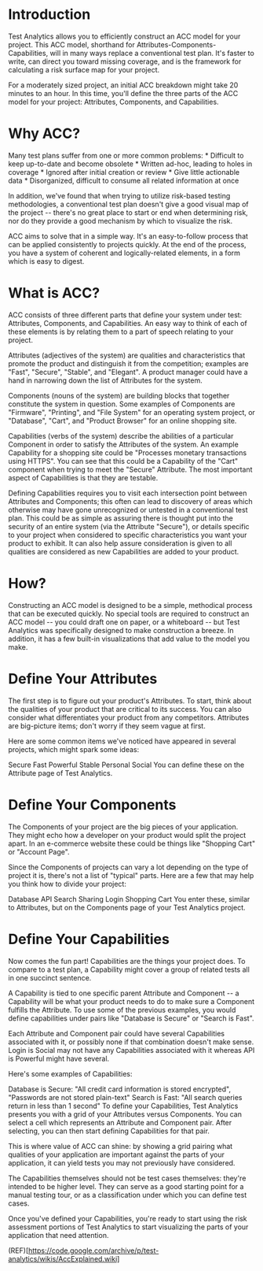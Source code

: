# Introduction
Test Analytics allows you to efficiently construct an ACC model for your project. This ACC model, shorthand for Attributes-Components-Capabilities, will in many ways replace a conventional test plan. It's faster to write, can direct you toward missing coverage, and is the framework for calculating a risk surface map for your project.

For a moderately sized project, an initial ACC breakdown might take 20 minutes to an hour. In this time, you'll define the three parts of the ACC model for your project: Attributes, Components, and Capabilities.

# Why ACC?
Many test plans suffer from one or more common problems: * Difficult to keep up-to-date and become obsolete * Written ad-hoc, leading to holes in coverage * Ignored after initial creation or review * Give little actionable data * Disorganized, difficult to consume all related information at once

In addition, we've found that when trying to utilize risk-based testing methodologies, a conventional test plan doesn't give a good visual map of the project -- there's no great place to start or end when determining risk, nor do they provide a good mechanism by which to visualize the risk.

ACC aims to solve that in a simple way. It's an easy-to-follow process that can be applied consistently to projects quickly. At the end of the process, you have a system of coherent and logically-related elements, in a form which is easy to digest.

# What is ACC?
ACC consists of three different parts that define your system under test: Attributes, Components, and Capabilities. An easy way to think of each of these elements is by relating them to a part of speech relating to your project.

Attributes (adjectives of the system) are qualities and characteristics that promote the product and distinguish it from the competition; examples are "Fast", "Secure", "Stable", and "Elegant". A product manager could have a hand in narrowing down the list of Attributes for the system.

Components (nouns of the system) are building blocks that together constitute the system in question. Some examples of Components are "Firmware", "Printing", and "File System" for an operating system project, or "Database", "Cart", and "Product Browser" for an online shopping site.

Capabilities (verbs of the system) describe the abilities of a particular Component in order to satisfy the Attributes of the system. An example Capability for a shopping site could be "Processes monetary transactions using HTTPS". You can see that this could be a Capability of the "Cart" component when trying to meet the "Secure" Attribute. The most important aspect of Capabilities is that they are testable.

Defining Capabilities requires you to visit each intersection point between Attributes and Components; this often can lead to discovery of areas which otherwise may have gone unrecognized or untested in a conventional test plan. This could be as simple as assuring there is thought put into the security of an entire system (via the Attribute "Secure"), or details specific to your project when considered to specific characteristics you want your product to exhibit. It can also help assure consideration is given to all qualities are considered as new Capabilities are added to your product.

# How?
Constructing an ACC model is designed to be a simple, methodical process that can be executed quickly. No special tools are required to construct an ACC model -- you could draft one on paper, or a whiteboard -- but Test Analytics was specifically designed to make construction a breeze. In addition, it has a few built-in visualizations that add value to the model you make.

# Define Your Attributes
The first step is to figure out your product's Attributes. To start, think about the qualities of your product that are critical to its success. You can also consider what differentiates your product from any competitors. Attributes are big-picture items; don't worry if they seem vague at first.

Here are some common items we've noticed have appeared in several projects, which might spark some ideas:

Secure
Fast
Powerful
Stable
Personal
Social
You can define these on the Attribute page of Test Analytics.

# Define Your Components
The Components of your project are the big pieces of your application. They might echo how a developer on your product would split the project apart. In an e-commerce website these could be things like "Shopping Cart" or "Account Page".

Since the Components of projects can vary a lot depending on the type of project it is, there's not a list of "typical" parts. Here are a few that may help you think how to divide your project:

Database
API
Search
Sharing
Login
Shopping Cart
You enter these, similar to Attributes, but on the Components page of your Test Analytics project.

# Define Your Capabilities
Now comes the fun part! Capabilities are the things your project does. To compare to a test plan, a Capability might cover a group of related tests all in one succinct sentence.

A Capability is tied to one specific parent Attribute and Component -- a Capability will be what your product needs to do to make sure a Component fulfills the Attribute. To use some of the previous examples, you would define capabilities under pairs like "Database is Secure" or "Search is Fast".

Each Attribute and Component pair could have several Capabilities associated with it, or possibly none if that combination doesn't make sense. Login is Social may not have any Capabilities associated with it whereas API is Powerful might have several.

Here's some examples of Capabilities:

Database is Secure: "All credit card information is stored encrypted", "Passwords are not stored plain-text"
Search is Fast: "All search queries return in less than 1 second"
To define your Capabilities, Test Analytics presents you with a grid of your Attributes versus Components. You can select a cell which represents an Attribute and Component pair. After selecting, you can then start defining Capabilities for that pair.

This is where value of ACC can shine: by showing a grid pairing what qualities of your application are important against the parts of your application, it can yield tests you may not previously have considered.

The Capabilities themselves should not be test cases themselves: they're intended to be higher level. They can serve as a good starting point for a manual testing tour, or as a classification under which you can define test cases.

Once you've defined your Capabilities, you're ready to start using the risk assessment portions of Test Analytics to start visualizing the parts of your application that need attention.

(REF)[https://code.google.com/archive/p/test-analytics/wikis/AccExplained.wiki]
